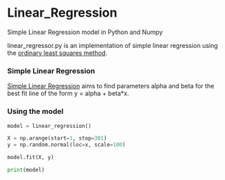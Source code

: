 # Linear_Regression
Simple Linear Regression model in Python and Numpy

linear_regressor.py is an implementation of simple linear regression using the [ordinary least squares method](https://en.wikipedia.org/wiki/Ordinary_least_squares). 

### Simple Linear Regression
[Simple Linear Regression](https://en.wikipedia.org/wiki/Simple_linear_regression) aims to find parameters alpha and beta for the best fit line of the form y = alpha + beta*x.


### Using the model
```py
model = linear_regression()

X = np.arange(start=1, stop=301)
y = np.random.normal(loc=x, scale=100)

model.fit(X, y)

print(model)
```
